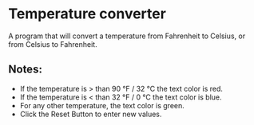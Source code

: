 # Temperature converter
A program that will convert a temperature from Fahrenheit to Celsius, or from Celsius to Fahrenheit.


## Notes:

* If the temperature is > than 90 °F / 32 °C the text color is red.
* If the temperature is < than 32 °F / 0 °C the text color is blue.
* For any other temperature, the text color is green.
* Click the Reset Button to enter new values.










